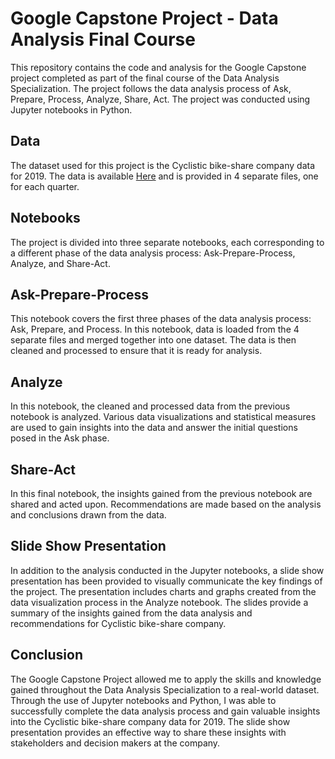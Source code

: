 # Google Capstone Project - Data Analysis Final Course
This repository contains the code and analysis for the Google Capstone project completed as part of the final course of the Data Analysis Specialization. The project follows the data analysis process of Ask, Prepare, Process, Analyze, Share, Act. The project was conducted using Jupyter notebooks in Python.

## Data
The dataset used for this project is the Cyclistic bike-share company data for 2019. The data is available [Here](https://divvy-tripdata.s3.amazonaws.com/index.html) and is provided in 4 separate files, one for each quarter.

## Notebooks
The project is divided into three separate notebooks, each corresponding to a different phase of the data analysis process: Ask-Prepare-Process, Analyze, and Share-Act.

## Ask-Prepare-Process
This notebook covers the first three phases of the data analysis process: Ask, Prepare, and Process. In this notebook, data is loaded from the 4 separate files and merged together into one dataset. The data is then cleaned and processed to ensure that it is ready for analysis.

## Analyze
In this notebook, the cleaned and processed data from the previous notebook is analyzed. Various data visualizations and statistical measures are used to gain insights into the data and answer the initial questions posed in the Ask phase.

## Share-Act
In this final notebook, the insights gained from the previous notebook are shared and acted upon. Recommendations are made based on the analysis and conclusions drawn from the data.

## Slide Show Presentation
In addition to the analysis conducted in the Jupyter notebooks, a slide show presentation has been provided to visually communicate the key findings of the project. The presentation includes charts and graphs created from the data visualization process in the Analyze notebook. The slides provide a summary of the insights gained from the data analysis and recommendations for Cyclistic bike-share company.

## Conclusion
The Google Capstone Project allowed me to apply the skills and knowledge gained throughout the Data Analysis Specialization to a real-world dataset. Through the use of Jupyter notebooks and Python, I was able to successfully complete the data analysis process and gain valuable insights into the Cyclistic bike-share company data for 2019. The slide show presentation provides an effective way to share these insights with stakeholders and decision makers at the company.
